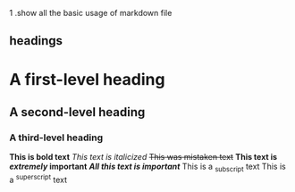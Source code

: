 1 .show all the basic usage of markdown file
## headings ##
# A first-level heading
## A second-level heading
### A third-level heading

**This is bold text**
_This text is italicized_
~~This was mistaken text~~
**This text is _extremely_ important**
***All this text is important***
	This is a <sub>subscript</sub> text
 	This is a <sup>superscript</sup> text
